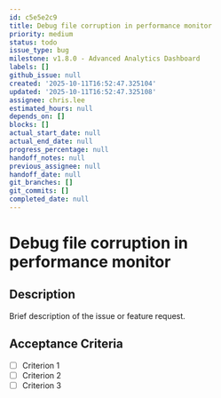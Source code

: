```yaml
---
id: c5e5e2c9
title: Debug file corruption in performance monitor
priority: medium
status: todo
issue_type: bug
milestone: v1.8.0 - Advanced Analytics Dashboard
labels: []
github_issue: null
created: '2025-10-11T16:52:47.325104'
updated: '2025-10-11T16:52:47.325108'
assignee: chris.lee
estimated_hours: null
depends_on: []
blocks: []
actual_start_date: null
actual_end_date: null
progress_percentage: null
handoff_notes: null
previous_assignee: null
handoff_date: null
git_branches: []
git_commits: []
completed_date: null
---
```


# Debug file corruption in performance monitor

## Description

Brief description of the issue or feature request.

## Acceptance Criteria

- [ ] Criterion 1
- [ ] Criterion 2
- [ ] Criterion 3